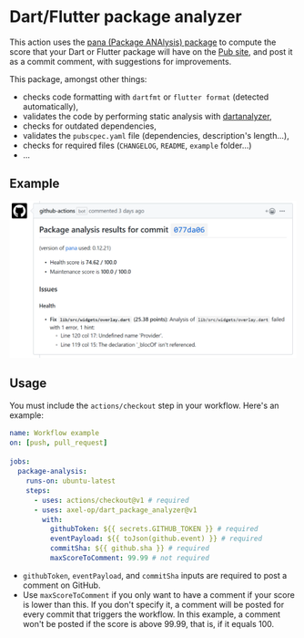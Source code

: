 # Dart/Flutter package analyzer

This action uses the [pana (Package ANAlysis) package](https://pub.dev/packages/pana) to compute the score that your Dart or Flutter package will have on the [Pub site](https://pub.dev), and post it as a commit comment, with suggestions for improvements. 

This package, amongst other things:
* checks code formatting with `dartfmt` or `flutter format` (detected automatically),
* validates the code by performing static analysis with [dartanalyzer](https://dart.dev/tools/dartanalyzer),
* checks for outdated dependencies,
* validates the `pubscpec.yaml` file (dependencies, description's length...),
* checks for required files (`CHANGELOG`, `README`, `example` folder...)
* ...

## Example

![](example.png)

## Usage

You must include the `actions/checkout` step in your workflow. Here's an example:
```yml
name: Workflow example
on: [push, pull_request]

jobs:
  package-analysis:
    runs-on: ubuntu-latest
    steps:
      - uses: actions/checkout@v1 # required
      - uses: axel-op/dart_package_analyzer@v1
        with:
          githubToken: ${{ secrets.GITHUB_TOKEN }} # required
          eventPayload: ${{ toJson(github.event) }} # required
          commitSha: ${{ github.sha }} # required
          maxScoreToComment: 99.99 # not required
```

* `githubToken`, `eventPayload`, and `commitSha` inputs are required to post a comment on GitHub.
* Use `maxScoreToComment` if you only want to have a comment if your score is lower than this. If you don't specify it, a comment will be posted for every commit that triggers the workflow. In this example, a comment won't be posted if the score is above 99.99, that is, if it equals 100. 

